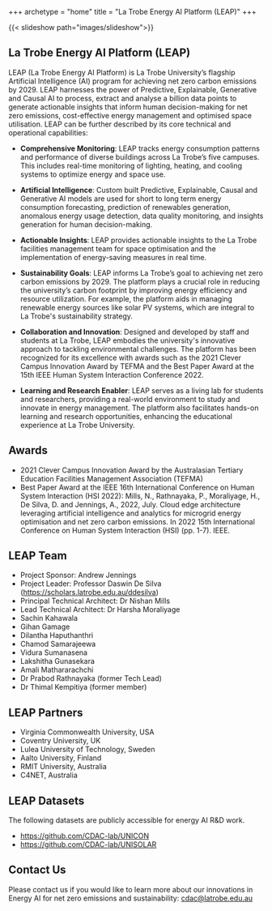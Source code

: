 +++
archetype = "home"
title = "La Trobe Energy AI Platform (LEAP)"
+++

{{< slideshow path="images/slideshow">}}

## La Trobe Energy AI Platform (LEAP)


LEAP (La Trobe Energy AI Platform) is La Trobe University’s flagship Artificial Intelligence (AI) program for achieving net zero carbon emissions by 2029. LEAP harnesses the power of Predictive, Explainable, Generative and Causal AI to process, extract and analyse a billion data points to generate actionable insights that inform human decision-making for net zero emissions, cost-effective energy management and optimised space utilisation. LEAP can be further described by its core technical and operational capabilities: 



- **Comprehensive Monitoring**: LEAP tracks energy consumption patterns and performance of diverse buildings across La Trobe’s five campuses. This includes real-time monitoring of lighting, heating, and cooling systems to optimize energy and space use.

- **Artificial Intelligence**: Custom built Predictive, Explainable, Causal and Generative AI models are used for short to long term energy consumption forecasting, prediction of renewables generation, anomalous energy usage detection, data quality monitoring, and insights generation for human decision-making. 

- **Actionable Insights**: LEAP provides actionable insights to the La Trobe facilities management team for space optimisation and the implementation of energy-saving measures in real time.

- **Sustainability Goals**: LEAP informs La Trobe’s goal to achieving net zero carbon emissions by 2029. The platform plays a crucial role in reducing the university’s carbon footprint by improving energy efficiency and resource utilization. For example, the platform aids in managing renewable energy sources like solar PV systems, which are integral to La Trobe's sustainability strategy.

- **Collaboration and Innovation**: Designed and developed by staff and students at La Trobe, LEAP embodies the university's innovative approach to tackling environmental challenges. The platform has been recognized for its excellence with awards such as the 2021 Clever Campus Innovation Award by TEFMA and the Best Paper Award at the 15th IEEE Human System Interaction Conference 2022.

- **Learning and Research Enabler**: LEAP serves as a living lab for students and researchers, providing a real-world environment to study and innovate in energy management. The platform also facilitates hands-on learning and research opportunities, enhancing the educational experience at La Trobe University.

## Awards
- 2021 Clever Campus Innovation Award by the Australasian Tertiary Education Facilities Management Association (TEFMA) 
- Best Paper Award at the IEEE 16th International Conference on Human System Interaction (HSI 2022): Mills, N., Rathnayaka, P., Moraliyage, H., De Silva, D. and Jennings, A., 2022, July. Cloud edge architecture leveraging artificial intelligence and analytics for microgrid energy optimisation and net zero carbon emissions. In 2022 15th International Conference on Human System Interaction (HSI) (pp. 1-7). IEEE.

## LEAP Team
- Project Sponsor: Andrew Jennings
- Project Leader: Professor Daswin De Silva (https://scholars.latrobe.edu.au/ddesilva)
- Principal Technical Architect: Dr Nishan Mills
- Lead Technical Architect: Dr Harsha Moraliyage
- Sachin Kahawala
- Gihan Gamage
- Dilantha Haputhanthri
- Chamod Samarajeewa
- Vidura Sumanasena
- Lakshitha Gunasekara
- Amali Mathararachchi
- Dr Prabod Rathnayaka (former Tech Lead)
- Dr Thimal Kempitiya (former member)
  


## LEAP Partners

- Virginia Commonwealth University, USA
- Coventry University, UK
- Lulea University of Technology, Sweden
- Aalto University, Finland
- RMIT University, Australia
- C4NET, Australia

## LEAP Datasets
The following datasets are publicly accessible for energy AI R&D work. 

- https://github.com/CDAC-lab/UNICON
- https://github.com/CDAC-lab/UNISOLAR

## Contact Us

Please contact us if you would like to learn more about our innovations in Energy AI for net zero emissions and sustainability: cdac@latrobe.edu.au 
